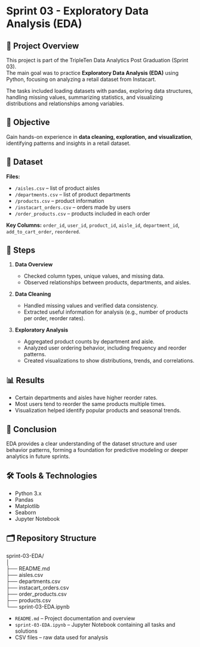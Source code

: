 # Sprint 03 - Exploratory Data Analysis (EDA)

## 📌 Project Overview
This project is part of the TripleTen Data Analytics Post Graduation (Sprint 03).  
The main goal was to practice **Exploratory Data Analysis (EDA)** using Python, focusing on analyzing a retail dataset from Instacart.

The tasks included loading datasets with pandas, exploring data structures, handling missing values, summarizing statistics, and visualizing distributions and relationships among variables.

## 🎯 Objective
Gain hands-on experience in **data cleaning, exploration, and visualization**, identifying patterns and insights in a retail dataset.

## 📂 Dataset
**Files:**
- `/aisles.csv` – list of product aisles  
- `/departments.csv` – list of product departments  
- `/products.csv` – product information  
- `/instacart_orders.csv` – orders made by users  
- `/order_products.csv` – products included in each order  

**Key Columns:** `order_id`, `user_id`, `product_id`, `aisle_id`, `department_id`, `add_to_cart_order`, `reordered`.

## 📝 Steps

1. **Data Overview**  
   - Checked column types, unique values, and missing data.  
   - Observed relationships between products, departments, and aisles.

2. **Data Cleaning**  
   - Handled missing values and verified data consistency.  
   - Extracted useful information for analysis (e.g., number of products per order, reorder rates).

3. **Exploratory Analysis**  
   - Aggregated product counts by department and aisle.  
   - Analyzed user ordering behavior, including frequency and reorder patterns.  
   - Created visualizations to show distributions, trends, and correlations.

## 📊 Results
- Certain departments and aisles have higher reorder rates.  
- Most users tend to reorder the same products multiple times.  
- Visualization helped identify popular products and seasonal trends.

## 🏁 Conclusion
EDA provides a clear understanding of the dataset structure and user behavior patterns, forming a foundation for predictive modeling or deeper analytics in future sprints.

## 🛠 Tools & Technologies
- Python 3.x  
- Pandas  
- Matplotlib  
- Seaborn  
- Jupyter Notebook  

## 🗂 Repository Structure
sprint-03-EDA/  
│  
├── README.md  
├── aisles.csv  
├── departments.csv  
├── instacart_orders.csv  
├── order_products.csv  
├── products.csv  
└── sprint-03-EDA.ipynb  

- `README.md` –  Project documentation and overview  
- `sprint-03-EDA.ipynb` – Jupyter Notebook containing all tasks and solutions  
- CSV files – raw data used for analysis
